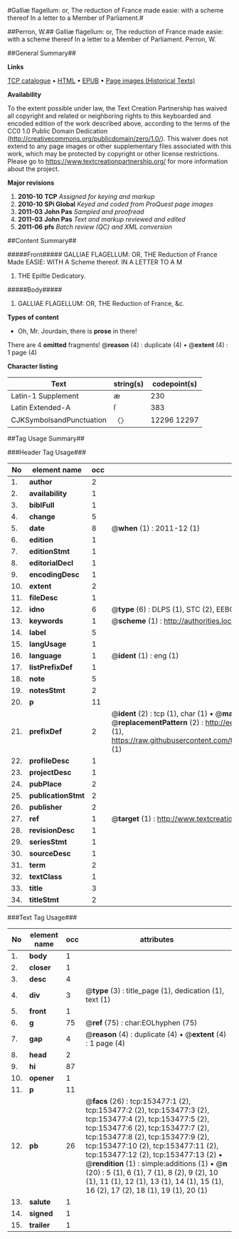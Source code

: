 #Galliæ flagellum: or, The reduction of France made easie: with a scheme thereof In a letter to a Member of Parliament.#

##Perron, W.##
Galliæ flagellum: or, The reduction of France made easie: with a scheme thereof In a letter to a Member of Parliament.
Perron, W.

##General Summary##

**Links**

[TCP catalogue](http://www.ota.ox.ac.uk/tcp/)  • 
[HTML](http://tei.it.ox.ac.uk/tcp/Texts-HTML/free/A90/A90518.html)  • 
[EPUB](http://tei.it.ox.ac.uk/tcp/Texts-EPUB/free/A90/A90518.epub) • 
[Page images (Historical Texts)](https://historicaltexts.jisc.ac.uk/eebo-99899441e)

**Availability**

To the extent possible under law, the Text Creation Partnership has waived all copyright and related or neighboring rights to this keyboarded and encoded edition of the work described above, according to the terms of the CC0 1.0 Public Domain Dedication (http://creativecommons.org/publicdomain/zero/1.0/). This waiver does not extend to any page images or other supplementary files associated with this work, which may be protected by copyright or other license restrictions. Please go to https://www.textcreationpartnership.org/ for more information about the project.

**Major revisions**

1. __2010-10__ __TCP__ *Assigned for keying and markup*
1. __2010-10__ __SPi Global__ *Keyed and coded from ProQuest page images*
1. __2011-03__ __John Pas__ *Sampled and proofread*
1. __2011-03__ __John Pas__ *Text and markup reviewed and edited*
1. __2011-06__ __pfs__ *Batch review (QC) and XML conversion*

##Content Summary##

#####Front#####
GALLIAE FLAGELLUM: OR, THE Reduction of France Made EASIE: WITH A Scheme thereof. IN A LETTER TO A M
1. THE Epiſtle Dedicatory.

#####Body#####

1. GALLIAE FLAGELLUM: OR, THE Reduction of France, &c.

**Types of content**

  * Oh, Mr. Jourdain, there is **prose** in there!

There are 4 **omitted** fragments! 
 @__reason__ (4) : duplicate (4)  •  @__extent__ (4) : 1 page (4)

**Character listing**


|Text|string(s)|codepoint(s)|
|---|---|---|
|Latin-1 Supplement|æ|230|
|Latin Extended-A|ſ|383|
|CJKSymbolsandPunctuation|〈〉|12296 12297|

##Tag Usage Summary##

###Header Tag Usage###

|No|element name|occ|attributes|
|---|---|---|---|
|1.|__author__|2||
|2.|__availability__|1||
|3.|__biblFull__|1||
|4.|__change__|5||
|5.|__date__|8| @__when__ (1) : 2011-12 (1)|
|6.|__edition__|1||
|7.|__editionStmt__|1||
|8.|__editorialDecl__|1||
|9.|__encodingDesc__|1||
|10.|__extent__|2||
|11.|__fileDesc__|1||
|12.|__idno__|6| @__type__ (6) : DLPS (1), STC (2), EEBO-CITATION (1), PROQUEST (1), VID (1)|
|13.|__keywords__|1| @__scheme__ (1) : http://authorities.loc.gov/ (1)|
|14.|__label__|5||
|15.|__langUsage__|1||
|16.|__language__|1| @__ident__ (1) : eng (1)|
|17.|__listPrefixDef__|1||
|18.|__note__|5||
|19.|__notesStmt__|2||
|20.|__p__|11||
|21.|__prefixDef__|2| @__ident__ (2) : tcp (1), char (1)  •  @__matchPattern__ (2) : ([0-9\-]+):([0-9IVX]+) (1), (.+) (1)  •  @__replacementPattern__ (2) : http://eebo.chadwyck.com/downloadtiff?vid=$1&page=$2 (1), https://raw.githubusercontent.com/textcreationpartnership/Texts/master/tcpchars.xml#$1 (1)|
|22.|__profileDesc__|1||
|23.|__projectDesc__|1||
|24.|__pubPlace__|2||
|25.|__publicationStmt__|2||
|26.|__publisher__|2||
|27.|__ref__|1| @__target__ (1) : http://www.textcreationpartnership.org/docs/. (1)|
|28.|__revisionDesc__|1||
|29.|__seriesStmt__|1||
|30.|__sourceDesc__|1||
|31.|__term__|2||
|32.|__textClass__|1||
|33.|__title__|3||
|34.|__titleStmt__|2||


###Text Tag Usage###

|No|element name|occ|attributes|
|---|---|---|---|
|1.|__body__|1||
|2.|__closer__|1||
|3.|__desc__|4||
|4.|__div__|3| @__type__ (3) : title_page (1), dedication (1), text (1)|
|5.|__front__|1||
|6.|__g__|75| @__ref__ (75) : char:EOLhyphen (75)|
|7.|__gap__|4| @__reason__ (4) : duplicate (4)  •  @__extent__ (4) : 1 page (4)|
|8.|__head__|2||
|9.|__hi__|87||
|10.|__opener__|1||
|11.|__p__|11||
|12.|__pb__|26| @__facs__ (26) : tcp:153477:1 (2), tcp:153477:2 (2), tcp:153477:3 (2), tcp:153477:4 (2), tcp:153477:5 (2), tcp:153477:6 (2), tcp:153477:7 (2), tcp:153477:8 (2), tcp:153477:9 (2), tcp:153477:10 (2), tcp:153477:11 (2), tcp:153477:12 (2), tcp:153477:13 (2)  •  @__rendition__ (1) : simple:additions (1)  •  @__n__ (20) : 5 (1), 6 (1), 7 (1), 8 (2), 9 (2), 10 (1), 11 (1), 12 (1), 13 (1), 14 (1), 15 (1), 16 (2), 17 (2), 18 (1), 19 (1), 20 (1)|
|13.|__salute__|1||
|14.|__signed__|1||
|15.|__trailer__|1||

